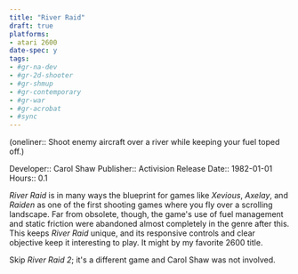 ```yaml
---
title: "River Raid"
draft: true
platforms:
- atari 2600
date-spec: y
tags:
- #gr-na-dev 
- #gr-2d-shooter 
- #gr-shmup 
- #gr-contemporary 
- #gr-war
- #gr-acrobat 
- #sync
---
```


(oneliner:: Shoot enemy aircraft over a river while keeping your fuel toped off.)

Developer:: Carol Shaw
Publisher:: Activision
Release Date:: 1982-01-01
Hours:: 0.1

*River Raid* is in many ways the blueprint for games like *Xevious*, *Axelay*, and *Raiden* as one of the first shooting games where you fly over a scrolling landscape. Far from obsolete, though, the game's use of fuel management and static friction were abandoned almost completely in the genre after this. This keeps *River Raid* unique, and its responsive controls and clear objective keep it interesting to play. It might by my favorite 2600 title.

Skip *River Raid 2*; it's a different game and Carol Shaw was not involved.